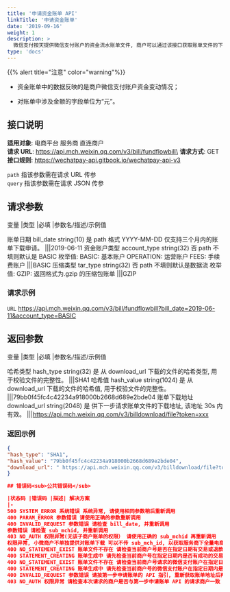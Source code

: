 ```yaml
---
title: '申请资金账单 API'
linkTitle: '申请资金账单'
date: '2019-09-16'
weight: 1
description: >
  微信支付按天提供微信支付账户的资金流水账单文件, 商户可以通过该接口获取账单文件的下载地址。文件内包含该账户资金操作相关的业务单号、收支金额、记账时间等信息, 供商户进行核对。
type: 'docs'
---
```


{{% alert title="注意" color="warning"%}}

- 资金账单中的数据反映的是商户微信支付账户资金变动情况；

- 对账单中涉及金额的字段单位为“元”。

## 接口说明

**适用对象**: 电商平台 服务商 直连商户\
**请求 URL**: https://api.mch.weixin.qq.com/v3/bill/fundflowbill\
**请求方式**: GET\
**接口规则**: https://wechatpay-api.gitbook.io/wechatpay-api-v3

`path` 指该参数需在请求 URL 传参\
`query` 指该参数需在请求 JSON 传参

## 请求参数

变量 |类型 |必填 |参数名/描述/示例值

账单日期 bill_date string(10) 是 path 格式 YYYY-MM-DD
仅支持三个月内的账单下载申请。
|||2019-06-11
资金账户类型 account_type string(32) 否 path 不填则默认是 BASIC
枚举值:
BASIC: 基本账户
OPERATION: 运营账户
FEES: 手续费账户
|||BASIC
压缩类型 tar_type string(32) 否 path 不填则默认是数据流
枚举值:
GZIP: 返回格式为.gzip 的压缩包账单
|||GZIP

### 请求示例

`URL` https://api.mch.weixin.qq.com/v3/bill/fundflowbill?bill_date=2019-06-11&account_type=BASIC

## 返回参数

变量 |类型 |必填 |参数名/描述/示例值

哈希类型 hash_type string(32) 是 从 download_url 下载的文件的哈希类型, 用于校验文件的完整性。
|||SHA1
哈希值 hash_value string(1024) 是 从 download_url 下载的文件的哈希值, 用于校验文件的完整性。
|||79bb0f45fc4c42234a918000b2668d689e2bde04
账单下载地址 download_url string(2048) 是 供下一步请求账单文件的下载地址, 该地址 30s 内有效。
|||https://api.mch.weixin.qq.com/v3/billdownload/file?token=xxx

### 返回示例

```json
{
"hash_type": "SHA1",
"hash_value": "79bb0f45fc4c42234a918000b2668d689e2bde04",
"download_url": " https://api.mch.weixin.qq.com/v3/billdownload/file?token=xxx"
}

## 错误码<sub>公共错误码</sub>

|状态码 |错误码 |描述| 解决方案
|-
500 SYSTEM_ERROR 系统错误 系统异常, 请使用相同参数稍后重新调用
400 PARAM_ERROR 参数错误 请使用正确的参数重新调用
400 INVALID_REQUEST 参数错误 请检查 bill_date, 并重新调用
参数错误 请检查 sub_mchid, 并重新调用
403 NO_AUTH 权限异常(无该子商户账单的权限） 请使用正确的 sub_mchid 再重新调用
权限异常, 小微商户不单独提供对账单下载 可以不传 sub_mch_id, 以获取服务商下全量电商二级商户(包括小微商户和非小微商户）的对账单
400 NO_STATEMENT_EXIST 账单文件不存在 请检查当前商户号是否在指定日期有交易或退款发生
400 STATEMENT_CREATING 账单生成中 请先检查当前商户号在指定日期内是否有成功的交易或退款, 若有, 则在 T+1 日上午 8 点后再重新下载
400 NO_STATEMENT_EXIST 账单文件不存在 请检查当前商户号请求的微信支付账户在指定日期是否有资金操作
400 STATEMENT_CREATING 账单生成中 请先检查当前商户号的微信支付账户在指定日期内是否有资金操作, 若有, 则在 T+1 日上午 10 点后再重新下载
400 INVALID_REQUEST 参数错误 请按第一步申请账单的 API 指引, 重新获取账单地址后再请求
403 NO_AUTH 权限异常 请检查本次请求的商户是否与第一步申请账单 API 的请求商户一致
```
